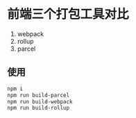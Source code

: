 # 前端三个打包工具对比

1. webpack
2. rollup
3. parcel

## 使用

```sh
npm i
npm run build-parcel
npm run build-webpack
npm run build-rollup
```
